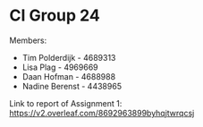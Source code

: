 # CI Group 24
Members:
- Tim Polderdijk - 4689313 
- Lisa Plag - 4969669
- Daan Hofman - 4688988
- Nadine Berenst - 4438965

Link to report of Assignment 1: https://v2.overleaf.com/8692963899byhqjtwrqcsj 